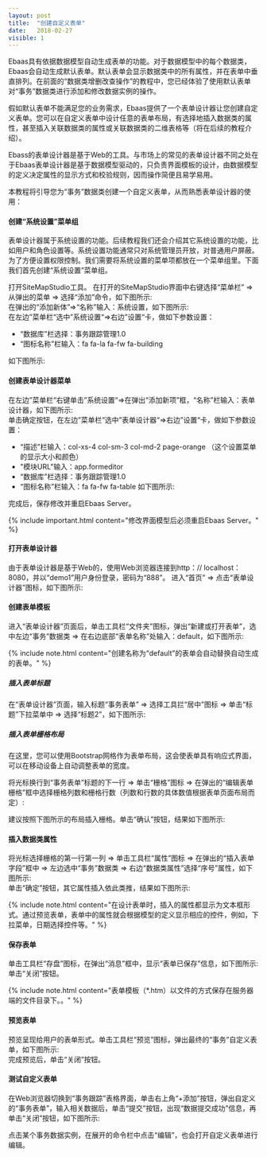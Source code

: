 ```yaml
---
layout: post
title:  "创建自定义表单"
date:   2018-02-27
visible: 1
---
```


Ebaas具有依据数据模型自动生成表单的功能。对于数据模型中的每个数据类，Ebaas会自动生成默认表单。默认表单会显示数据类中的所有属性，并在表单中垂直排列。在前面的“数据类增删改查操作”的教程中，您已经体验了使用默认表单对“事务”数据类进行添加和修改数据实例的操作。

假如默认表单不能满足您的业务需求，Ebaas提供了一个表单设计器让您创建自定义表单。您可以在自定义表单中设计任意的表单布局，有选择地插入数据类的属性，甚至插入关联数据类的属性或关联数据类的二维表格等（将在后续的教程介绍）。

Ebass的表单设计器是基于Web的工具。与市场上的常见的表单设计器不同之处在于Ebaas表单设计器是基于数据模型驱动的，只负责界面模板的设计，由数据模型的定义决定属性的显示方式和校验规则，因而操作简便且易学易用。

本教程将引导您为“事务”数据类创建一个自定义表单，从而熟悉表单设计器的使用：

#### 创建“系统设置”菜单组

表单设计器属于系统设置的功能。后续教程我们还会介绍其它系统设置的功能，比如用户和角色设置等。系统设置功能通常只对系统管理员开放，对普通用户屏蔽。为了方便设置权限控制。我们需要将系统设置的菜单项都放在一个菜单组里。下面我们首先创建“系统设置”菜单组。

打开SiteMapStudio工具。 在打开的SiteMapStudio界面中右键选择“菜单栏” => 从弹出的菜单 => 选择“添加”命令，如下图所示: 
<img src="{{'/assets/img/2018-2-26-创建自定义表单1.png' | prepend: site.baseurl }}" alt=""><br>
在弹出的“添加新体”=>“名称”输入：系统设置，如下图所示: 
<img src="{{'/assets/img/2018-2-26-创建自定义表单2.png' | prepend: site.baseurl }}" alt=""><br>
在左边”菜单栏“选中”系统设置“=>右边”设置“卡，做如下参数设置：<br>
* “数据库”栏选择：事务跟踪管理1.0
* “图标名称”栏输入：fa fa-la fa-fw fa-building

如下图所示: 
<img src="{{'/assets/img/2018-2-26-创建自定义表单3.png' | prepend: site.baseurl }}" alt=""><br>

#### 创建表单设计器菜单

在左边”菜单栏“右键单击”系统设置“=>在弹出“添加新项”框，“名称”栏输入：表单设计器，如下图所示: 
<img src="{{'/assets/img/2018-2-26-创建自定义表单4.png' | prepend: site.baseurl }}" alt=""><br>
单击确定按钮，在左边”菜单栏“选中”表单设计器“=>右边”设置“卡，做如下参数设置：<br>
* “描述”栏输入：col-xs-4 col-sm-3 col-md-2 page-orange （这个设置菜单的显示大小和颜色）
* "模块URL"输入：app.formeditor
* “数据库”栏选择：事务跟踪管理1.0
* “图标名称”栏输入：fa fa-fw fa-table
如下图所示: 
<img src="{{'/assets/img/2018-2-26-创建自定义表单5.png' | prepend: site.baseurl }}" alt=""><br>

完成后，保存修改并重启Ebaas Server。

{% include important.html content="修改界面模型后必须重启Ebaas Server。" %}

#### 打开表单设计器

由于表单设计器是基于Web的，使用Web浏览器连接到http：// localhost：8080，并以“demo1”用户身份登录，密码为“888”。
进入“首页” => 点击“表单设计器”图标，如下图所示: 
<img src="{{'/assets/img/2018-2-26-打开自定义表单.png' | prepend: site.baseurl }}" alt=""><br>

#### 创建表单模板

进入“表单设计器”页面后，单击工具栏“文件夹”图标，弹出“新建或打开表单”，选中左边“事务”数据类 => 在右边底部“表单名称”处输入：default，如下图所示: 
<img src="{{'/assets/img/2018-2-26-打开自定义表单1.png' | prepend: site.baseurl }}" alt="">

{% include note.html content="创建名称为“default”的表单会自动替换自动生成的表单。" %}

##### 插入表单标题

在“表单设计器”页面，输入标题“事务表单” => 选择工具拦“居中”图标 => 单击“标题”下拉菜单中 => 选择“标题2”，如下图所示: 
<img src="{{'/assets/img/2018-2-26-打开自定义表单2.png' | prepend: site.baseurl }}" alt=""><br>

##### 插入表单栅格布局

在这里，您可以使用Bootstrap网格作为表单布局，这会使表单具有响应式界面，可以在移动设备上自动调整表单的宽度。

将光标换行到“事务表单”标题的下一行 => 单击“栅格”图标 => 在弹出的“编辑表单栅格”框中选择栅格列数和栅格行数（列数和行数的具体数值根据表单页面布局而定）: 
<img src="{{'/assets/img/2018-2-26-打开自定义表单3.png' | prepend: site.baseurl }}" alt=""><br>

建议按照下图所示的布局插入栅格。单击“确认”按钮，结果如下图所示: 
<img src="{{'/assets/img/2018-2-26-打开自定义表单4B.png' | prepend: site.baseurl }}" alt=""><br>

#### 插入数据类属性

将光标选择栅格的第一行第一列 => 单击工具栏“属性”图标 => 在弹出的“插入表单字段”框中 => 左边选中“事务”数据类 => 右边“数据类属性”选择“序号”属性，如下图所示:
<img src="{{'/assets/img/2018-2-26-打开自定义表单6.png' | prepend: site.baseurl }}" alt=""><br>
单击“确定”按钮，其它属性插入依此类推，结果如下图所示: 
<img src="{{'/assets/img/2018-2-26-打开自定义表单7B.png' | prepend: site.baseurl }}" alt="">

{% include note.html content="在设计表单时，插入的属性都显示为文本框形式。通过预览表单，表单中的属性就会根据模型的定义显示相应的控件，例如，下拉菜单，日期选择控件等。" %}

#### 保存表单

单击工具栏“存盘”图标，在弹出“消息”框中，显示“表单已保存”信息，如下图所示: 
<img src="{{'/assets/img/2018-2-26-打开自定义表单8B.png' | prepend: site.baseurl }}" alt=""><br>
单击“关闭”按钮。

{% include note.html content="表单模板（*.htm）以文件的方式保存在服务器端的文件目录下。。" %}

#### 预览表单

预览呈现给用户的表单形式。单击工具栏“预览”图标，弹出最终的“事务”自定义表单，如下图所示: 
<img src="{{'/assets/img/2018-2-26-打开自定义表单9B.png' | prepend: site.baseurl }}" alt=""><br>
完成预览后，单击“关闭”按钮。

#### 测试自定义表单

在Web浏览器切换到“事务跟踪”表格界面，单击右上角“+添加”按钮，弹出自定义的“事务表单”，输入相关数据后，单击“提交”按钮，出现“数据提交成功”信息，再单击“关闭”按钮，如下图所示: 
<img src="{{'/assets/img/2018-2-26-打开自定义表单10B.png' | prepend: site.baseurl }}" alt=""><br>

点击某个事务数据实例，在展开的命令栏中点击“编辑”，也会打开自定义表单进行编辑。


